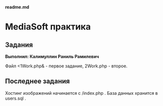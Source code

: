 **readme.md**


# MediaSoft практика
## Задания


**Выполнил: Калимуллин Раниль Рамилевич**

Файл &lt;1Work.php&amp; - первое задание, 2Work.php - второе.


## Последнее задания

Хостинг изображений начинается с /index.php . База данных хранится  в users.sql .
